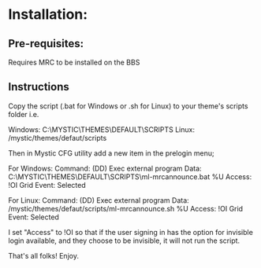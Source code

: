 # Installation:

## Pre-requisites:
Requires MRC to be installed on the BBS

## Instructions
Copy the script (.bat for Windows or .sh for Linux) to your theme's scripts folder i.e.

Windows: C:\MYSTIC\THEMES\DEFAULT\SCRIPTS 
  Linux: /mystic/themes/defaut/scripts

Then in Mystic CFG utility add a new item in the prelogin menu;

For Windows:
   Command: (DD) Exec external program
      Data: C:\MYSTIC\THEMES\DEFAULT\SCRIPTS\ml-mrcannounce.bat %U
    Access: !OI
Grid Event: Selected

For Linux:
   Command: (DD) Exec external program
      Data: /mystic/themes/defaut/scripts/ml-mrcannounce.sh %U
    Access: !OI
Grid Event: Selected


I set "Access" to !OI so that if the user signing in has the option for invisible
login available, and they choose to be invisible, it will not run the script.


That's all folks! Enjoy.
